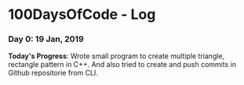 # 100DaysOfCode - Log

### Day 0: 19 Jan, 2019
**Today's Progress**: Wrote small program to create multiple triangle, rectangle pattern in C++. And also tried to create and push commits in Github repositorie from CLI.

